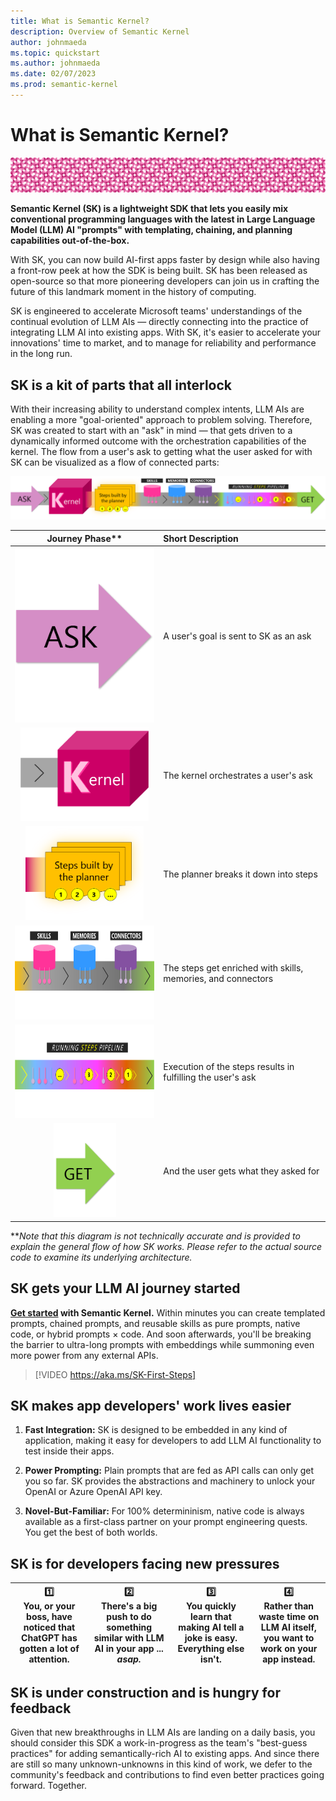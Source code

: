 ```yaml
---
title: What is Semantic Kernel?
description: Overview of Semantic Kernel
author: johnmaeda
ms.topic: quickstart
ms.author: johnmaeda
ms.date: 02/07/2023
ms.prod: semantic-kernel
---
```

# What is Semantic Kernel?

![pink circles of semantic kernel](media/skpatternfine.png)

**Semantic Kernel (SK) is a lightweight SDK that lets you easily mix conventional programming languages with the latest in Large Language Model (LLM) AI "prompts" with templating, chaining, and planning capabilities out-of-the-box.**

With SK, you can now build AI-first apps faster by design while also having a front-row peek at how the SDK is being built. SK has been released as open-source so that more pioneering developers can join us in crafting the future of this landmark moment in the history of computing.

SK is engineered to accelerate Microsoft teams' understandings of the continual evolution of LLM AIs — directly connecting into the practice of integrating LLM AI into existing apps. With SK, it's easier to accelerate your innovations' time to market, and to manage for reliability and performance in the long run.

## SK is a kit of parts that all interlock

With their increasing ability to understand complex intents, LLM AIs are enabling a more "goal-oriented" approach to problem solving. Therefore, SK was created to start with an "ask" in mind — that gets driven to a dynamically informed outcome with the orchestration capabilities of the kernel. The flow from a user's ask to getting what the user asked for with SK can be visualized as a flow of connected parts:

![Journey of an ask to a get in Semantic Kernel visualized as phases as annotated immediately below](media/fullview.png)

| Journey Phase** | Short Description |
|:---:|:---|
| <img src="media/ask.png" alt="An Ask" style="height=150px!;"> | A user's goal is sent to SK as an ask |
| <img src="media/kernel.png" alt="Kernel" height="150px"> | The kernel orchestrates a user's ask |
| <img src="media/planner.png" alt="Planner" height="150px"> | The planner breaks it down into steps |
| <img src="media/enhancers.png" alt="Enhancers" height="150px"> | The steps get enriched with skills, memories, and connectors |
| <img src="media/pipeline.png" alt="Pipeline" height="150px"> | Execution of the steps results in fulfilling the user's ask |
| <img src="media/get.png" alt="The Get" height="150px"> | And the user gets what they asked for |

**_Note that this diagram is not technically accurate and is provided to explain the general flow of how SK works. Please refer to the actual source code to examine its underlying architecture._

## SK gets your LLM AI journey started  

**[Get started](getting-started/setup) with Semantic Kernel.** Within minutes you can create templated prompts, chained prompts, and reusable skills as pure prompts, native code, or hybrid prompts × code. And soon afterwards, you'll be breaking the barrier to ultra-long prompts with embeddings while summoning even more power from any external APIs.
<br />

> [!VIDEO https://aka.ms/SK-First-Steps]

## SK makes app developers' work lives easier

1. **Fast Integration:** SK is designed to be embedded in any kind of application, making it easy for developers to add LLM AI functionality to test inside their apps.

2. **Power Prompting:** Plain prompts that are fed as API calls can only get you so far. SK provides the abstractions and machinery to unlock your OpenAI or Azure OpenAI API key.

3. **Novel-But-Familiar:** For 100% determininism, native code is always available as a first-class partner on your prompt engineering quests. You get the best of both worlds.

## SK is for developers facing new pressures

| 1️⃣<br /> You, or your boss, have noticed that ChatGPT has gotten a lot of attention. | 2️⃣<br />  There's a big push to do something similar with LLM AI in your app ... _asap._ | 3️⃣<br /> You quickly learn that making AI tell a joke is easy. Everything else isn't. |  4️⃣<br />  Rather than waste time on LLM AI itself, you want to work on your app instead. |
| --- | --- | --- | --- |

## SK is under construction and is hungry for feedback

Given that new breakthroughs in LLM AIs are landing on a daily basis, you should consider this SDK a work-in-progress as the team's "best-guess practices" for adding semantically-rich AI to existing apps. And since there are still so many unknown-unknowns in this kind of work, we defer to the community's feedback and contributions to find even better practices going forward. Together.